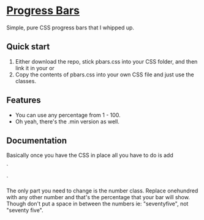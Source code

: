 # [Progress Bars](http://peterbinks.net/progressbars)

Simple, pure CSS progress bars that I whipped up.

## Quick start

1. Either download the repo, stick pbars.css into your CSS folder, and then link it in your <head> or
2. Copy the contents of pbars.css into your own CSS file and just use the classes.


## Features

- You can use any percentage from 1 - 100.
- Oh yeah, there's the .min version as well.

## Documentation

Basically once you have the CSS in place all you have to do is add

`
<div class="p-bar">
  <div class="inner onehundred"></div>
</div>

`

The only part you need to change is the number class. Replace onehundred with any other number and that's the percentage that your bar will show. Though don't put a space in between the numbers ie: "seventyfive", not "seventy five". 


